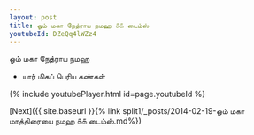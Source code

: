 ```yaml
---
layout: post
title: ஓம் மகா நேத்ராய நமஹ ௧௧ டைம்ஸ்
youtubeId: DZeQq4lWZz4
---
```

 
 
 ஓம் மகா நேத்ராய நமஹ  
 
 -  யார் மிகப் பெரிய கண்கள் 
 
  
 
  
 
 
 
 
 
 


{% include youtubePlayer.html id=page.youtubeId %}
 
[Next]({{ site.baseurl }}{% link  split1/_posts/2014-02-19-ஓம் மகா மாத்திரையை நமஹ ௧௧ டைம்ஸ்.md%})
 
